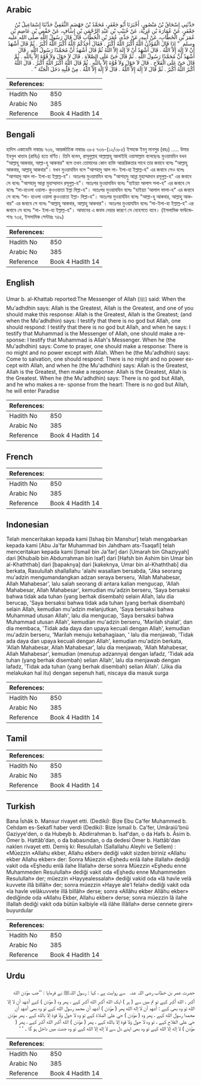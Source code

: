## Arabic


<div dir="rtl" lang="ar" style={{fontSize:'larger',backgroundColor:'#f8f9fa',padding:20}}>
حَدَّثَنِي إِسْحَاقُ بْنُ مَنْصُورٍ، أَخْبَرَنَا أَبُو جَعْفَرٍ، مُحَمَّدُ بْنُ جَهْضَمٍ الثَّقَفِيُّ حَدَّثَنَا إِسْمَاعِيلُ بْنُ جَعْفَرٍ، عَنْ عُمَارَةَ بْنِ غَزِيَّةَ، عَنْ خُبَيْبِ بْنِ عَبْدِ الرَّحْمَنِ بْنِ إِسَافٍ، عَنْ حَفْصِ بْنِ عَاصِمِ بْنِ عُمَرَ بْنِ الْخَطَّابِ، عَنْ أَبِيهِ، عَنْ جَدِّهِ، عُمَرَ بْنِ الْخَطَّابِ قَالَ قَالَ رَسُولُ اللَّهِ صلى الله عليه وسلم ‏ "‏ إِذَا قَالَ الْمُؤَذِّنُ اللَّهُ أَكْبَرُ اللَّهُ أَكْبَرُ ‏.‏ فَقَالَ أَحَدُكُمُ اللَّهُ أَكْبَرُ اللَّهُ أَكْبَرُ ‏.‏ ثُمَّ قَالَ أَشْهَدُ أَنْ لاَ إِلَهَ إِلاَّ اللَّهُ ‏.‏ قَالَ أَشْهَدُ أَنْ لاَ إِلَهَ إِلاَّ اللَّهُ ثُمَّ قَالَ أَشْهَدُ أَنَّ مُحَمَّدًا رَسُولُ اللَّهِ ‏.‏ قَالَ أَشْهَدُ أَنَّ مُحَمَّدًا رَسُولُ اللَّهِ ‏.‏ ثُمَّ قَالَ حَىَّ عَلَى الصَّلاَةِ ‏.‏ قَالَ لاَ حَوْلَ وَلاَ قُوَّةَ إِلاَّ بِاللَّهِ ‏.‏ ثُمَّ قَالَ حَىَّ عَلَى الْفَلاَحِ ‏.‏ قَالَ لاَ حَوْلَ وَلاَ قُوَّةَ إِلاَّ بِاللَّهِ ‏.‏ ثُمَّ قَالَ اللَّهُ أَكْبَرُ اللَّهُ أَكْبَرُ ‏.‏ قَالَ اللَّهُ أَكْبَرُ اللَّهُ أَكْبَرُ ‏.‏ ثُمَّ قَالَ لاَ إِلَهَ إِلاَّ اللَّهُ ‏.‏ قَالَ لاَ إِلَهَ إِلاَّ اللَّهُ ‏.‏ مِنْ قَلْبِهِ دَخَلَ الْجَنَّةَ ‏"‏ ‏.‏
</div>
<div style={{backgroundColor:'#f8f9fa',padding:20, marginBottom: 10}}><table> <thead> <tr> <th>References:</th> <th></th> </tr> </thead> <tbody><tr><td>Hadith No</td><td>850</td></tr><tr><td>Arabic No</td><td>385</td></tr><tr><td>Reference</td><td>Book 4 Hadith 14</td></tr></tbody></table></div>

## Bengali


<div dir="ltr" lang="bn" style={{fontSize:'larger',backgroundColor:'#f8f9fa',padding:20}}>
হাদিস একাডেমি নাম্বারঃ ৭৩৬, আন্তর্জাতিক নাম্বারঃ ৩৮৫ ৭৩৬-(১২/৩৮৫) ইসহাক ইবনু মানসুর (রহঃ) ..... উমার ইবনুল খাত্তাব (রাযিঃ) হতে বর্ণিত। তিনি বলেন, রাসূলুল্লাহ সাল্লাল্লাহু আলাইহি ওয়াসাল্লাম বলেছেনঃ মুওয়াযযিন যখন “আল্লাহু আকবার, আল্লা-হু আকবার" বলে তখন তোমাদের কোন ব্যক্তি আন্তরিকতার সাথে তার জবাবে বলেঃ "আল্লাহু আকবার, আল্লাহু আকবার"। যখন মুওয়াযযিন বলে "আশহাদু আল লা- ইলা-হা ইল্লাল্ল-হ" এর জবাবে সেও বলেঃ "আশহাদু আল লা- ইলা-হা ইল্লাল্ল-হ"। অতঃপর মুওয়াযযিন বলেঃ "আশহাদু আন্না মুহাম্মাদান রসূলুল্ল-হ" এর জবাবে সে বলেঃ "আশহাদু আন্না মুহাম্মাদান রসূলুল্ল-হ”। অতঃপর মুওয়াযযিন বলেঃ "হাইয়্যা আলাস সলা-হ" এর জবাবে সে বলেঃ “লা-হাওলা ওয়ালা- কুওওয়াতা ইল্লা বিল্লা-হ"। অতঃপর মুওয়াযযিন বলেঃ "হাইয়্যা 'আলাল ফালা-হ" এর জবাবে সে বলেঃ “লা- হাওলা ওয়ালা কুওওয়াতা ইল্লা- বিল্লা-হ”। অতঃপর মুওয়াৰ্যযিন বলেঃ "আল্লা-হু আকবার, আল্লাহু আকবার" এর জবাবে সে বলেঃ "আল্লাহু আকবার, আল্লাহু আকবার"। অতঃপর মুওয়াযযিন বলেঃ “লা-ইলা-হা ইল্লাল্ল-হ" এর জবাবে সে বলেঃ “লা- ইলা-হা ইল্লাল্ল-হ"। আযানের এ জবাব দেয়ার কারণে সে বেহেশতে যাবে। (ইসলামিক ফাউন্ডেশনঃ ৭৩৪, ইসলামিক সেন্টারঃ ৭৪৯)
</div>
<div style={{backgroundColor:'#f8f9fa',padding:20, marginBottom: 10}}><table> <thead> <tr> <th>References:</th> <th></th> </tr> </thead> <tbody><tr><td>Hadith No</td><td>850</td></tr><tr><td>Arabic No</td><td>385</td></tr><tr><td>Reference</td><td>Book 4 Hadith 14</td></tr></tbody></table></div>

## English


<div dir="ltr" lang="en" style={{fontSize:'larger',backgroundColor:'#f8f9fa',padding:20}}>
Umar b. al-Khattab reported:The Messenger of Allah (ﷺ) said: When the Mu'adhdhin says: Allah is the Greatest, Allah is the Greatest, and one of you should make this response: Allah is the Greatest, Allah is the Greatest; (and when the Mu'adhdhin) says: I testify that there is no god but Allah, one should respond: I testify that there is no god but Allah, and when he says: I testify that Muhammad is the Messenger of Allah, one should make a response: I testify that Muhammad is Allah's Messenger. When he (the Mu'adhdhin) says: Come to prayer, one should make a response: There is no might and no power except with Allah. When he (the Mu'adhdhin) says: Come to salvation, one should respond: There is no might and no power except with Allah, and when he (the Mu'adhdhin) says: Allah is the Greatest, Allah is the Greatest, then make a response: Allah is the Greatest, Allah is the Greatest. When he (the Mu'adhdhin) says: There is no god but Allah, and he who makes a re- sponse from the heart: There is no god but Allah, he will enter Paradise
</div>
<div style={{backgroundColor:'#f8f9fa',padding:20, marginBottom: 10}}><table> <thead> <tr> <th>References:</th> <th></th> </tr> </thead> <tbody><tr><td>Hadith No</td><td>850</td></tr><tr><td>Arabic No</td><td>385</td></tr><tr><td>Reference</td><td>Book 4 Hadith 14</td></tr></tbody></table></div>

## French


<div dir="ltr" lang="fr" style={{fontSize:'larger',backgroundColor:'#f8f9fa',padding:20}}>

</div>
<div style={{backgroundColor:'#f8f9fa',padding:20, marginBottom: 10}}><table> <thead> <tr> <th>References:</th> <th></th> </tr> </thead> <tbody><tr><td>Hadith No</td><td>850</td></tr><tr><td>Arabic No</td><td>385</td></tr><tr><td>Reference</td><td>Book 4 Hadith 14</td></tr></tbody></table></div>

## Indonesian


<div dir="ltr" lang="id" style={{fontSize:'larger',backgroundColor:'#f8f9fa',padding:20}}>
Telah menceritakan kepada kami [Ishaq bin Manshur] telah mengabarkan kepada kami [Abu Ja'far Muhammad bin Jahdham ats-Tsaqafi] telah menceritakan kepada kami [Ismail bin Ja'far] dari [Umarah bin Ghaziyyah] dari [Khubaib bin Abdurrahman bin Isaf] dari [Hafsh bin Ashim bin Umar bin al-Khaththab] dari [bapaknya] dari [kakeknya, Umar bin al-Khaththab] dia berkata, Rasulullah shallallahu 'alaihi wasallam bersabda, "Jika seorang mu'adzin mengumandangkan adzan seraya berseru, 'Allah Mahabesar, Allah Mahabesar', lalu salah seorang di antara kalian mengucap, 'Allah Mahabesar, Allah Mahabesar', kemudian mu'adzin berseru, 'Saya bersaksi bahwa tidak ada tuhan (yang berhak disembah) selain Allah, lalu dia berucap, 'Saya bersaksi bahwa tidak ada tuhan (yang berhak disembah) selain Allah, kemudian mu'adzin melanjutkan, 'Saya bersaksi bahwa Muhammad utusan Allah', lalu dia mengucap, 'Saya bersaksi bahwa Muhammad utusan Allah', kemudian mu'adzin berseru, 'Marilah shalat', dan dia membaca, 'Tidak ada daya dan upaya kecuali dengan Allah', kemudian mu'adzin berseru, 'Marilah menuju kebahagiaan, ' lalu dia menjawab, 'Tidak ada daya dan upaya kecuali dengan Allah', kemudian mu'adzin berkata, 'Allah Mahabesar, Allah Mahabesar', lalu dia menjawab, 'Allah Mahabesar, Allah Mahabesar', kemudian (menutup adzannya) dengan lafadz, 'Tidak ada tuhan (yang berhak disembah) selian Allah', lalu dia menjawab dengan lafadz, 'Tidak ada tuhan (yang berhak disembah) selian Allah'. (Jika dia melakukan hal itu) dengan sepenuh hati, niscaya dia masuk surga
</div>
<div style={{backgroundColor:'#f8f9fa',padding:20, marginBottom: 10}}><table> <thead> <tr> <th>References:</th> <th></th> </tr> </thead> <tbody><tr><td>Hadith No</td><td>850</td></tr><tr><td>Arabic No</td><td>385</td></tr><tr><td>Reference</td><td>Book 4 Hadith 14</td></tr></tbody></table></div>

## Tamil


<div dir="ltr" lang="ta" style={{fontSize:'larger',backgroundColor:'#f8f9fa',padding:20}}>

</div>
<div style={{backgroundColor:'#f8f9fa',padding:20, marginBottom: 10}}><table> <thead> <tr> <th>References:</th> <th></th> </tr> </thead> <tbody><tr><td>Hadith No</td><td>850</td></tr><tr><td>Arabic No</td><td>385</td></tr><tr><td>Reference</td><td>Book 4 Hadith 14</td></tr></tbody></table></div>

## Turkish


<div dir="ltr" lang="tr" style={{fontSize:'larger',backgroundColor:'#f8f9fa',padding:20}}>
Bana İshâk b. Mansur rivayet etti. (Dediki): Bize Ebu Ca'fer Muhammed b. Cehdam es-Sekafî haber verdi (Dediki): Bize İsmail b. Ca'fer, Umâraiü'bnü Gaziyye'den, o da Hubeyb b. Abdirrahman b. İsaf'dan, o da Hafs b. Âsim b. Ömer b. Hattâb'dan, o da babasından, o da dedesi Ömer b. Hattâb'dan naklen rivayet etti. Demiş ki: Resulullah (Sallallahu Aleyhi ve Sellem) : «Müezzin «Allahu ekber, Allahu ekber» dediği vakit sizden biriniz «Allahu ekber Allahu ekber» der: Sonra Müezzin «Eşhedu enlâ ilahe illallah» dediği vakit oda «Eşhedu enlâ ilahe İllallah» derse sonra Müezzin «Eşhedu enne Muhammeden Resulullah» dediği vakit oda «Eşhedu enne Muhammeden Resulullah» der; müezzin «Hayyealessalah» dediği vakid oda «lâ havle velâ kuvvete illâ billâh» der; sonra müezzin «Hayye ale'l felah» dediği vakit oda «la havle velâkuvvete illâ billâh» derse; sonra «Allâhu ekber Allâhu ekber» dediğinde oda «Allahu Ekber, Allahu ekber» derse; sonra müezzin lâ ilahe illallah dediği vakit oda bütün kalbiyle «lâ ilâhe illâllah» derse cennete girer» buyurdular
</div>
<div style={{backgroundColor:'#f8f9fa',padding:20, marginBottom: 10}}><table> <thead> <tr> <th>References:</th> <th></th> </tr> </thead> <tbody><tr><td>Hadith No</td><td>850</td></tr><tr><td>Arabic No</td><td>385</td></tr><tr><td>Reference</td><td>Book 4 Hadith 14</td></tr></tbody></table></div>

## Urdu


<div dir="rtl" lang="ur" style={{fontSize:'larger',backgroundColor:'#f8f9fa',padding:20}}>
حضرت عمر بن خطاب ‌رضی ‌اللہ ‌عنہ ‌ ‌ سے روایت ہے ، کہا : رسول اللہﷺ نے فرمایا : ’’جب مؤذن الله أكبر ، الله أكبر کہے تو تم میں سے ( ہر ) ایک الله أكبر الله أكبر كہے ، پھر وہ ( مؤذن ) کہے أشهد أن لا إلا الله تو وہ بھی کہے : أشهد أن لا إله الله پھر ( مؤذن ) أشهد أن محمد رسول الله کہے تو وہ بھی أشهد أن محمدا رسول الله کہے ، پھر وہ ( مؤذن ) حي على الصلاة کہے تو وہ لا حول ولا قوة إلا بالله کہے ، پھر مؤذن حي على الفلاح کہے ، تو وہ لا حول ولا قوة إلا بالله کہے ، پھر ( مؤذن ) الله أكبر الله أكبر کہے ، پھر ( مؤذن ) لا إله إلا الله کہے تو وہ بھی اپنے دل سے لا إله إلا الله کہے تو وہ جنت میں داخل ہو گا ۔ ‘ ‘
</div>
<div style={{backgroundColor:'#f8f9fa',padding:20, marginBottom: 10}}><table> <thead> <tr> <th>References:</th> <th></th> </tr> </thead> <tbody><tr><td>Hadith No</td><td>850</td></tr><tr><td>Arabic No</td><td>385</td></tr><tr><td>Reference</td><td>Book 4 Hadith 14</td></tr></tbody></table></div>